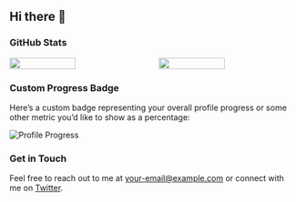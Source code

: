 ## Hi there 👋

<!--
**RinYuRin/RinYuRin** is a ✨ _special_ ✨ repository because its `README.md` (this file) appears on your GitHub profile.

Here are some ideas to get you started:

- 🔭 I’m currently working on ...
- 🌱 I’m currently learning ...
- 👯 I’m looking to collaborate on ...
- 🤔 I’m looking for help with ...
- 💬 Ask me about ...
- 📫 How to reach me: ...
- 😄 Pronouns: ...
- ⚡ Fun fact: ...
-->
### GitHub Stats

<div style="display: flex; justify-content: space-between;">
    <img src="https://github-readme-stats.vercel.app/api?username=RinYuRin&show_icons=true&theme=default" width="48%" />
    <img src="https://github-readme-stats.vercel.app/api/top-langs/?username=RinYuRin&layout=compact&theme=default" width="48%" />
</div>

### Custom Progress Badge
Here’s a custom badge representing your overall profile progress or some other metric you’d like to show as a percentage:

![Profile Progress](https://img.shields.io/badge/Profile%20Progress-80%25-blue)

### Get in Touch
Feel free to reach out to me at [your-email@example.com](mailto:your-email@example.com) or connect with me on [Twitter](https://twitter.com/yourusername).

